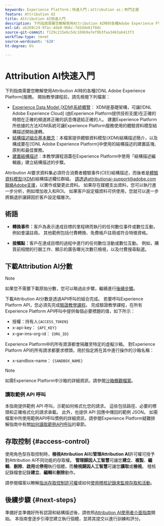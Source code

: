 ```yaml
---
keywords: Experience Platform；快速入門；attribution ai；熱門主題
feature: Attribution AI
title: Attribution AI快速入門
description: 下列指南需要您瞭解使用Attribution AI時的各種Adobe Experience Platform服務。 開始教學課程前，請先檢閱下列檔案。
exl-id: ab269c24-97ac-4da9-9b6c-7d2dde61f0dc
source-git-commit: f129c215ebc5dc169b9a7ef9b3faa3463ab413f3
workflow-type: tm+mt
source-wordcount: '620'
ht-degree: 6%

---
```


# Attribution AI快速入門

下列指南需要您瞭解使用Attribution AI時的各種[!DNL Adobe Experience Platform]服務。 開始教學課程前，請先檢閱下列檔案：

- [Experience Data Model (XDM)系統概覽](../../xdm/home.md)： XDM是基礎架構，可讓[!DNL Adobe Experience Cloud] (由Experience Platform提供技術支援)在正確的時間在正確的頻道將正確的訊息傳遞給正確的人。 建置Experience Platform所依據的方法XDM系統可讓Experience Platform服務使用的體驗資料模型結構描述開始運轉。
- [結構描述組合基本概念](../../xdm/schema/composition.md)：本檔案提供體驗資料模型(XDM)結構描述簡介，以及構成要在[!DNL Adobe Experience Platform]中使用的結構描述的建置區塊、原則和最佳實務。
- [建置結構描述](../../xdm/tutorials/create-schema-ui.md)：本教學課程涵蓋在Experience Platform中使用「結構描述編輯器」建立結構描述的步驟。

Attribution AI要求資料集必須符合消費者體驗事件(CEE)結構描述，而後者是[體驗資料模型(XDM)](../../xdm/home.md)結構描述欄位群組。 請透過attributionai-support@adobe.com聯絡Adobe支援，以實作或變更此資料。 如果存在媒體支出資料，您可以執行進一步分析，例如增加收入和ROI。 如果客戶設定檔資料可供使用，您就可以進一步將銷退折讓歸因於客戶設定檔層次。

## 術語

- **轉換事件：**&#x200B;客戶為表示達成目標的里程碑而執行的任何數位事件或數位互動，例如會議註冊。 其他範例包括付費轉換、免費帳戶註冊或符合特徵資格。

- **接觸點：**&#x200B;客戶在達成目標的過程中進行的任何數位活動或數位互動。 例如，購買前相關的行銷工作、顯示的廣告曝光次數已檢視，以及付費搜尋點選。

## 下載Attribution AI分數

>[!NOTE]
>
>如果您不需要下載原始分數，您可以略過此步驟，繼續進行[後續步驟](#next-steps)。

下載Attribution AI分數是透過API呼叫的組合完成。 若要呼叫Experience Platform API，您必須先完成[驗證教學課程](https://www.adobe.com/go/platform-api-authentication-en)。 完成驗證教學課程，在所有Experience Platform API呼叫中提供每個必要標題的值，如下所示：

- 授權：持有人`{ACCESS_TOKEN}`
- x-api-key： `{API_KEY}`
- x-gw-ims-org-id： `{ORG_ID}`

Experience Platform中的所有資源都會隔離至特定的虛擬沙箱。 對Experience Platform API的所有請求都要求標頭，用於指定將在其中進行操作的沙箱名稱：

- x-sandbox-name： `{SANDBOX_NAME}`

>[!NOTE]
>
>如需Experience Platform中沙箱的詳細資訊，請參閱[沙箱概觀檔案](../../sandboxes/home.md)。

### 讀取範例 API 呼叫

本指南提供範例 API 呼叫，示範如何格式化您的請求。 這些包括路徑、必要的標頭和正確格式化的請求承載。 此外，也提供 API 回應中傳回的範例 JSON。 如需檔案中所使用範例API呼叫慣例的詳細資訊，請參閱Experience Platform疑難排解指南中有關[如何讀取範例API呼叫](../../landing/troubleshooting.md)的章節。

## 存取控制 {#access-control}

使用角色型存取控制時，**檢視Attribution AI**&#x200B;和&#x200B;**管理Attribution AI**&#x200B;許可權可授予對Attribution AI不同功能的存取權。 **管理歸因人工智慧**&#x200B;可讓您&#x200B;**建立**、**複製**、**編輯**、**刪除**、**啟用**&#x200B;或&#x200B;**停用**&#x200B;執行個體，而&#x200B;**檢視歸因人工智慧**&#x200B;可讓您&#x200B;**讀取**&#x200B;或&#x200B;**檢視**。 稽核記錄檔會記錄&#x200B;**建立**、**編輯**&#x200B;和&#x200B;**刪除**&#x200B;動作。

請參閱檔案以瞭解[指派存取控制許可權](../../../help/access-control/home.md)或如何[使用稽核記錄來監視存取和活動](../../../help/landing/governance-privacy-security/audit-logs/overview.md)。

## 後續步驟 {#next-steps}

準備好並準備好所有認證和結構描述後，請依照[Attribution AI使用者介面指南](./user-guide.md)開始。 本指南會逐步引導您建立執行個體，並將其提交以進行訓練和評分。
